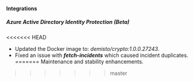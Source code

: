 
#### Integrations
##### Azure Active Directory Identity Protection (Beta)
<<<<<<< HEAD
- Updated the Docker image to: *demisto/crypto:1.0.0.27243*.
- Fixed an issue with ***fetch-incidents*** which caused incident duplicates.
=======
Maintenance and stability enhancements.
>>>>>>> master

